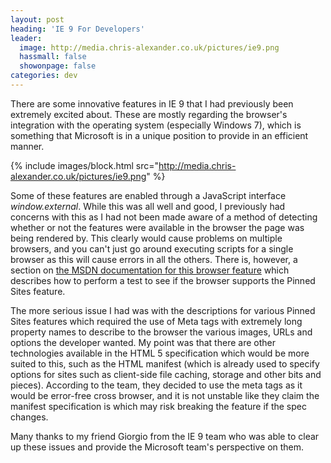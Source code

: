 ```yaml
---
layout: post
heading: 'IE 9 For Developers'
leader:
  image: http://media.chris-alexander.co.uk/pictures/ie9.png
  hassmall: false
  showonpage: false
categories: dev
---
```


There are some innovative features in IE 9 that I had previously been extremely excited about. These are mostly regarding the browser's integration with the operating system (especially Windows 7), which is something that Microsoft is in a unique position to provide in an efficient manner.

{% include images/block.html src="http://media.chris-alexander.co.uk/pictures/ie9.png" %}

Some of these features are enabled through a JavaScript interface *window.external*. While this was all well and good, I previously had concerns with this as I had not been made aware of a method of detecting whether or not the features were available in the browser the page was being rendered by. This clearly would cause problems on multiple browsers, and you can't just go around executing scripts for a single browser as this will cause errors in all the others. There is, however, a section on [the MSDN documentation for this browser feature](https://web.archive.org/web/20101112121724/http://msdn.microsoft.com/en-us/library/gg131029(VS.85).aspx) which describes how to perform a test to see if the browser supports the Pinned Sites feature.

The more serious issue I had was with the descriptions for various Pinned Sites features which required the use of Meta tags with extremely long property names to describe to the browser the various images, URLs and options the developer wanted. My point was that there are other technologies available in the HTML 5 specification which would be more suited to this, such as the HTML manifest (which is already used to specify options for sites such as client-side file caching, storage and other bits and pieces). According to the team, they decided to use the meta tags as it would be error-free cross browser, and it is not unstable like they claim the manifest specification is which may risk breaking the feature if the spec changes.

Many thanks to my friend Giorgio from the IE 9 team who was able to clear up these issues and provide the Microsoft team's perspective on them.
